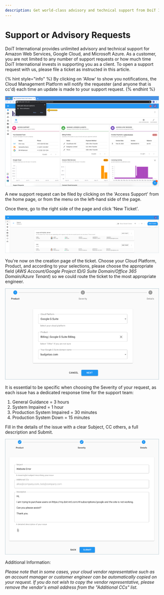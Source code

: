 ```yaml
---
description: Get world-class advisory and technical support from DoiT International
---
```


# Support or Advisory Requests

DoiT International provides unlimited advisory and technical support for Amazon Web Services, Google Cloud, and Microsoft Azure. As a customer, you are not limited to any number of support requests or how much time DoiT International invests in supporting you as a client. To open a support request with us, please file a ticket as instructed in this article.

{% hint style="info" %}
By clicking on 'Allow' to show you notifications, the Cloud Management Platform will notify the requester \(and anyone that is cc'd\) each time an update is made to your support request.
{% endhint %}

![](../.gitbook/assets/hello-chrome-notifications.png)

A new support request can be filed by clicking on the 'Access Support' from the home page, or from the menu on the left-hand side of the page.

Once there, go to the right side of the page and click 'New Ticket'.

![](../.gitbook/assets/new-ticket.png)

You're now on the creation page of the ticket. Choose your Cloud Platform, Product, and according to your selections, please choose the appropriate field \(_AWS Account/Google Project ID/G Suite Domain/Office 365 Domain/Azure Tenant_\) so we could route the ticket to the most appropriate engineer.

![](../.gitbook/assets/actual-creation.png)

It is essential to be specific when choosing the Severity of your request, as each issue has a dedicated response time for the support team:

1. General Guidance = 3 hours
2. System Impaired = 1 hour
3. Production System Impaired = 30 minutes
4. Production System Down = 15 minutes

Fill in the details of the issue with a clear Subject, CC others, a full description and Submit.

![](../.gitbook/assets/submit.png)

Additional Information:

_Please note that in some cases, your cloud vendor representative such as an account manager or customer engineer can be automatically copied on your request. If you do not wish to copy the vendor representative, please remove the vendor's email address from the "Additional CCs" list._

